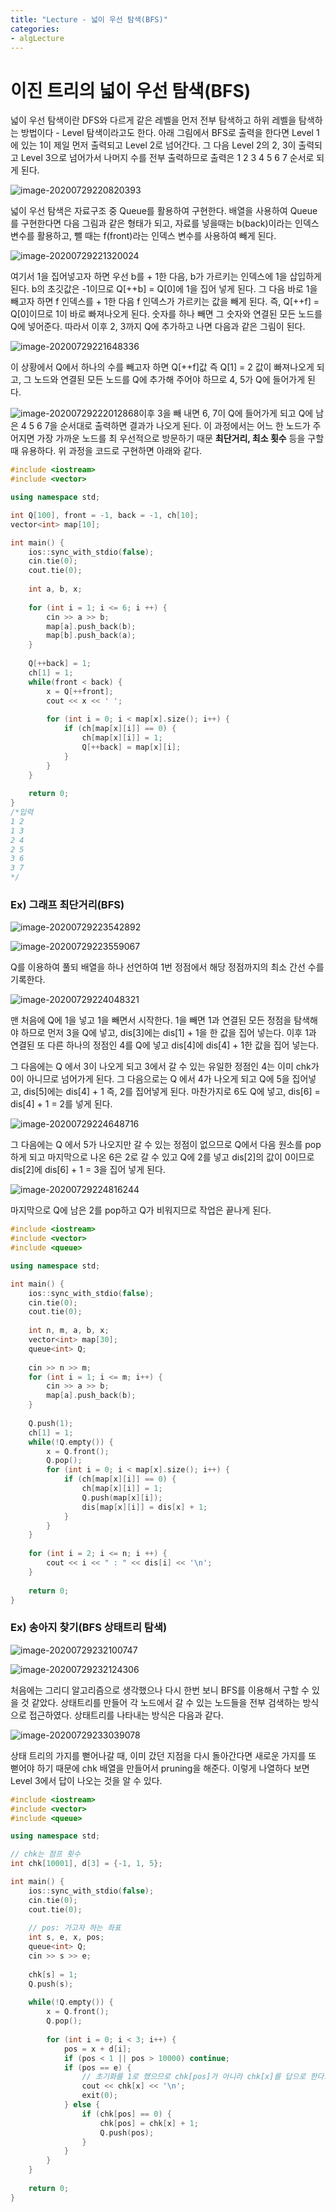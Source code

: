 ```yaml
---
title: "Lecture - 넓이 우선 탐색(BFS)"
categories: 
- algLecture
---
```


# 이진 트리의 넓이 우선 탐색(BFS)

넓이 우선 탐색이란 DFS와 다르게 같은 레벨을 먼저 전부 탐색하고 하위 레벨을 탐색하는 방법이다 - Level 탐색이라고도 한다. 아래 그림에서 BFS로 출력을 한다면 Level 1에 있는 1이 제일 먼저 출력되고 Level 2로 넘어간다. 그 다음 Level 2의 2, 3이 출력되고 Level 3으로 넘어가서 나머지 수를 전부 출력하므로 출력은 1 2 3 4 5 6 7 순서로 되게 된다.

![image-20200729220820393](../../post_images/20200729/image-20200729220820393.png)

넓이 우선 탐색은 자료구조 중 Queue를 활용하여 구현한다. 배열을 사용하여 Queue를 구현한다면 다음 그림과 같은 형태가 되고, 자료를 넣을때는 b(back)이라는 인덱스 변수를 활용하고, 뺄 때는 f(front)라는 인덱스 변수를 사용하여 빼게 된다. 

![image-20200729221320024](../../post_images/20200729/image-20200729221320024.png)

여기서 1을 집어넣고자 하면 우선 b를 + 1한 다음, b가 가르키는 인덱스에 1을 삽입하게 된다. b의 초깃값은 -1이므로 Q[++b] = Q[0]에 1을 집어 넣게 된다. 그 다음 바로 1을 빼고자 하면 f 인덱스를 + 1한 다음 f 인덱스가 가르키는 값을 빼게 된다. 즉, Q[++f] = Q[0]이므로 1이 바로 빠져나오게 된다. 숫자를 하나 빼면 그 숫자와 연결된 모든 노드를 Q에 넣어준다. 따라서 이후 2, 3까지 Q에 추가하고 나면 다음과 같은 그림이 된다.

![image-20200729221648336](../../post_images/20200729/image-20200729221648336.png)

이 상황에서 Q에서 하나의 수를 빼고자 하면 Q[++f]값 즉 Q[1] = 2 값이 빠져나오게 되고, 그 노드와 연결된 모든 노드를 Q에 추가해 주어야 하므로 4, 5가 Q에 들어가게 된다. 

![image-20200729222012868](../../post_images/20200729/image-20200729222012868.png)이후 3을 빼 내면 6, 7이 Q에 들어가게 되고 Q에 남은 4 5 6 7을 순서대로 출력하면 결과가 나오게 된다. 이 과정에서는 어느 한 노드가 주어지면 가장 가까운 노드를 최 우선적으로 방문하기 때문 **최단거리, 최소 횟수** 등을 구할 때 유용하다. 위 과정을 코드로 구현하면 아래와 같다.

```c++
#include <iostream>
#include <vector>

using namespace std;

int Q[100], front = -1, back = -1, ch[10];
vector<int> map[10];

int main() {
    ios::sync_with_stdio(false);
    cin.tie(0);
    cout.tie(0);
   
    int a, b, x;
    
    for (int i = 1; i <= 6; i ++) {
        cin >> a >> b;
        map[a].push_back(b);
        map[b].push_back(a);
    }
    
    Q[++back] = 1;
    ch[1] = 1;
    while(front < back) {
        x = Q[++front];
        cout << x << ' ';
        
        for (int i = 0; i < map[x].size(); i++) {
            if (ch[map[x][i]] == 0) {
                ch[map[x][i]] = 1;
                Q[++back] = map[x][i];
            }
        }
    }
    
    return 0;
}
/*입력
1 2
1 3
2 4
2 5
3 6
3 7
*/
```



### Ex) 그래프 최단거리(BFS)

![image-20200729223542892](../../post_images/20200729/image-20200729223542892.png)

![image-20200729223559067](../../post_images/20200729/image-20200729223559067.png)

Q를 이용하여 풀되 배열을 하나 선언하여 1번 정점에서 해당 정점까지의 최소 간선 수를 기록한다.

![image-20200729224048321](../../post_images/20200729/image-20200729224048321.png)

맨 처음에 Q에 1을 넣고 1을 빼면서 시작한다. 1을 빼면 1과 연결된 모든 정점을 탐색해야 하므로 먼저 3을 Q에 넣고, dis[3]에는 dis[1] + 1을 한 값을 집어 넣는다. 이후 1과 연결된 또 다른 하나의 정점인 4를 Q에 넣고 dis[4]에 dis[4] + 1한 값을 집어 넣는다. 

그 다음에는 Q 에서 3이 나오게 되고 3에서 갈 수 있는 유일한 정점인 4는 이미 chk가 0이 아니므로 넘어가게 된다. 그 다음으로는 Q 에서 4가 나오게 되고 Q에 5을 집어넣고, dis[5]에는 dis[4] + 1 즉, 2를 집어넣게 된다. 마찬가지로 6도 Q에 넣고, dis[6] = dis[4] + 1 = 2를 넣게 된다.

![image-20200729224648716](../../post_images/20200729/image-20200729224648716.png)

그 다음에는 Q 에서 5가 나오지만 갈 수 있는 정점이 없으므로 Q에서 다음 원소를 pop하게 되고 마지막으로 나온 6은 2로 갈 수 있고 Q에 2를 넣고 dis[2]의 값이 0이므로 dis[2]에 dis[6] + 1 = 3을 집어 넣게 된다.

![image-20200729224816244](../../post_images/20200729/image-20200729224816244.png)

마지막으로 Q에 남은 2를 pop하고 Q가 비워지므로 작업은 끝나게 된다.

```c++
#include <iostream>
#include <vector>
#include <queue>

using namespace std;

int main() {
    ios::sync_with_stdio(false);
    cin.tie(0);
    cout.tie(0);
    
    int n, m, a, b, x;
    vector<int> map[30];
    queue<int> Q;
    
    cin >> n >> m;
    for (int i = 1; i <= m; i++) {
        cin >> a >> b;
        map[a].push_back(b);
    }
   
    Q.push(1);
    ch[1] = 1;
    while(!Q.empty()) {
        x = Q.front();
        Q.pop();
        for (int i = 0; i < map[x].size(); i++) {
            if (ch[map[x][i]] == 0) {
                ch[map[x][i]] = 1;
                Q.push(map[x][i]);
                dis[map[x][i]] = dis[x] + 1;
            }
        }
    }
    
    for (int i = 2; i <= n; i ++) {
        cout << i << " : " << dis[i] << '\n';
    }
    
    return 0;
}
```



### Ex) 송아지 찾기(BFS 상태트리 탐색)

![image-20200729232100747](../../post_images/20200729/image-20200729232100747.png)

![image-20200729232124306](../../post_images/20200729/image-20200729232124306.png)

처음에는 그리디 알고리즘으로 생각했으나 다시 한번 보니 BFS를 이용해서 구할 수 있을 것 같았다. 상태트리를 만들어 각 노드에서 갈 수 있는 노드들을 전부 검색하는 방식으로 접근하였다. 상태트리를 나타내는 방식은 다음과 같다.

![image-20200729233039078](../../post_images/20200729/image-20200729233039078.png)

상태 트리의 가지를 뻗어나갈 때, 이미 갔던 지점을 다시 돌아간다면 새로운 가지를 또 뻗어야 하기 때문에 chk 배열을 만들어서 pruning을 해준다. 이렇게 나열하다 보면 Level 3에서 답이 나오는 것을 알 수 있다.

```c++
#include <iostream>
#include <vector>
#include <queue>

using namespace std;

// chk는 점프 횟수
int chk[10001], d[3] = {-1, 1, 5};

int main() {
    ios::sync_with_stdio(false);
    cin.tie(0);
    cout.tie(0);
    
    // pos: 가고자 하는 좌표
    int s, e, x, pos;
    queue<int> Q;
    cin >> s >> e;
    
    chk[s] = 1;
    Q.push(s);
    
    while(!Q.empty()) {
        x = Q.front();
        Q.pop();
        
        for (int i = 0; i < 3; i++) {
            pos = x + d[i];
            if (pos < 1 || pos > 10000) continue;
            if (pos == e) {
                // 초기화를 1로 했으므로 chk[pos]가 아니라 chk[x]를 답으로 한다.
                cout << chk[x] << '\n';
                exit(0);
            } else {
                if (chk[pos] == 0) {
                    chk[pos] = chk[x] + 1;
                    Q.push(pos);
                }
            }
        }
    }
        
    return 0;
}
```

